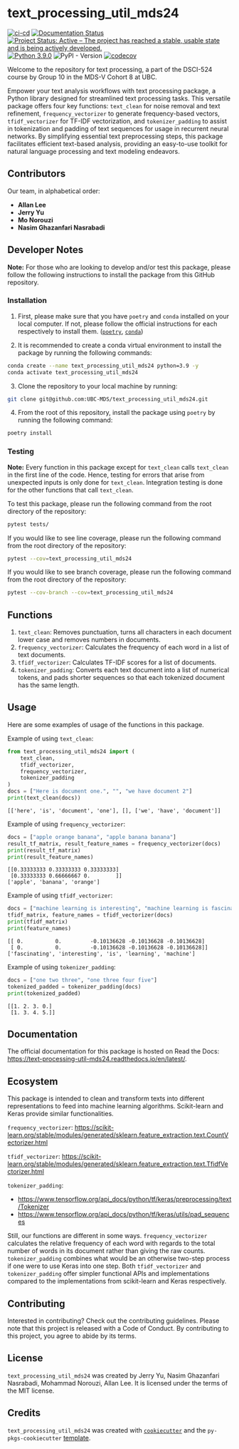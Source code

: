 # text_processing_util_mds24
[![ci-cd](https://github.com/UBC-MDS/text_processing_util_mds24/actions/workflows/ci-cd.yml/badge.svg)](https://github.com/UBC-MDS/text_processing_util_mds24/actions/workflows/ci-cd.yml)
[![Documentation Status](https://readthedocs.org/projects/text-processing-util-mds24/badge/?version=latest)](https://text-processing-util-mds24.readthedocs.io/en/latest/?badge=latest)
[![Project Status: Active – The project has reached a stable, usable state and is being actively developed.](https://www.repostatus.org/badges/latest/active.svg)](https://www.repostatus.org/#active)
[![Python 3.9.0](https://img.shields.io/badge/python-3.9.0-blue.svg)](https://www.python.org/downloads/release/python-390/)
![PyPI - Version](https://img.shields.io/pypi/v/text-processing-util-mds24)
[![codecov](https://codecov.io/gh/UBC-MDS/text_processing_util_mds24/graph/badge.svg?token=0cuB4J7YN9)](https://codecov.io/gh/UBC-MDS/text_processing_util_mds24)

Welcome to the repository for text processing, a part of the DSCI-524 course by Group 10 in the MDS-V Cohort 8 at UBC.

Empower your text analysis workflows with text processing package, a Python library designed for streamlined text processing tasks. This versatile package offers four key functions: `text_clean` for noise removal and text refinement, `frequency_vectorizer` to generate frequency-based vectors, `tfidf_vectorizer` for TF-IDF vectorization, and `tokenizer_padding` to assist in tokenization and padding of text sequences for usage in recurrent neural networks. By simplifying essential text preprocessing steps, this package facilitates efficient text-based analysis, providing an easy-to-use toolkit for natural language processing and text modeling endeavors.


## Contributors
Our team, in alphabetical order:

- **Allan Lee**
- **Jerry Yu**
- **Mo Norouzi**
- **Nasim Ghazanfari Nasrabadi**


## Developer Notes

**Note:** For those who are looking to develop and/or test this package, please follow the following instructions to install the package from this GitHub repository.

### Installation

1. First, please make sure that you have `poetry` and `conda` installed on your local computer. If not, please follow the official instructions for each respectively to install them. ([`poetry`](https://python-poetry.org/docs/), [`conda`](https://docs.conda.io/projects/miniconda/en/latest/))

2. It is recommended to create a conda virtual environment to install the package by running the following commands:

```bash
conda create --name text_processing_util_mds24 python=3.9 -y
conda activate text_processing_util_mds24
```

3. Clone the repository to your local machine by running:

```bash
git clone git@github.com:UBC-MDS/text_processing_util_mds24.git
```

4. From the root of this repository, install the package using `poetry` by running the following command:

```bash
poetry install
```

### Testing

**Note:** Every function in this package except for `text_clean` calls `text_clean` in the first line of the code. Hence, testing for errors that arise from unexpected inputs is only done for `text_clean`. Integration testing is done for the other functions that call `text_clean`.

To test this package, please run the following command from the root directory of the repository:

```bash
pytest tests/
```

If you would like to see line coverage, please run the following command from the root directory of the repository:

```bash
pytest --cov=text_processing_util_mds24
```

If you would like to see branch coverage, please run the following command from the root directory of the repository:

```bash
pytest --cov-branch --cov=text_processing_util_mds24
```


## Functions
1.  `text_clean`: 
Removes punctuation, turns all characters in each document lower case and removes numbers in documents.
2.  `frequency_vectorizer`:
Calculates the frequency of each word in a list of text documents.
3.  `tfidf_vectorizer`:
Calculates TF-IDF scores for a list of documents.
4.  `tokenizer_padding`:
Converts each text document into a list of numerical tokens, and pads shorter sequences so that each tokenized document has the same length.


## Usage

Here are some examples of usage of the functions in this package.

Example of using `text_clean`:

```python
from text_processing_util_mds24 import (
    text_clean,
    tfidf_vectorizer,
    frequency_vectorizer,
    tokenizer_padding
)
docs = ["Here is document one.", "", "we have document 2"]
print(text_clean(docs))
```
```text
[['here', 'is', 'document', 'one'], [], ['we', 'have', 'document']]
```

Example of using `frequency_vectorizer`:

```python
docs = ["apple orange banana", "apple banana banana"]
result_tf_matrix, result_feature_names = frequency_vectorizer(docs)
print(result_tf_matrix)
print(result_feature_names)
```
```text
[[0.33333333 0.33333333 0.33333333]
 [0.33333333 0.66666667 0.        ]]
['apple', 'banana', 'orange']
```

Example of using `tfidf_vectorizer`:

```python
docs = ["machine learning is interesting", "machine learning is fascinating"]
tfidf_matrix, feature_names = tfidf_vectorizer(docs)
print(tfidf_matrix)
print(feature_names)
```
```text
[[ 0.          0.         -0.10136628 -0.10136628 -0.10136628]
 [ 0.          0.         -0.10136628 -0.10136628 -0.10136628]]
['fascinating', 'interesting', 'is', 'learning', 'machine']
```

Example of using `tokenizer_padding`:

```python
docs = ["one two three", "one three four five"]
tokenized_padded = tokenizer_padding(docs)
print(tokenized_padded)
```
```text
[[1. 2. 3. 0.]
 [1. 3. 4. 5.]]
```


## Documentation

The official documentation for this package is hosted on Read the Docs: https://text-processing-util-mds24.readthedocs.io/en/latest/.


## Ecosystem
This package is intended to clean and transform texts into different representations to feed into machine learning algorithms.
Scikit-learn and Keras provide similar functionalities.

`frequency_vectorizer`:
https://scikit-learn.org/stable/modules/generated/sklearn.feature_extraction.text.CountVectorizer.html

`tfidf_vectorizer`:
https://scikit-learn.org/stable/modules/generated/sklearn.feature_extraction.text.TfidfVectorizer.html


`tokenizer_padding`:

- https://www.tensorflow.org/api_docs/python/tf/keras/preprocessing/text/Tokenizer
- https://www.tensorflow.org/api_docs/python/tf/keras/utils/pad_sequences

Still, our functions are different in some ways. `frequency_vectorizer` calculates the relative frequency of each word with regards to the total number of words in its document rather than giving the raw counts. `tokenizer_padding` combines what would be an otherwise two-step process if one were to use Keras into one step. Both `tfidf_vectorizer` and `tokenizer_padding` offer simpler functional APIs and implementations compared to the implementations from scikit-learn and Keras respectively.


## Contributing

Interested in contributing? Check out the contributing guidelines. Please note that this project is released with a Code of Conduct. By contributing to this project, you agree to abide by its terms.

## License

`text_processing_util_mds24` was created by Jerry Yu, Nasim Ghazanfari Nasrabadi, Mohammad Norouzi, Allan Lee. It is licensed under the terms of the MIT license.

## Credits

`text_processing_util_mds24` was created with [`cookiecutter`](https://cookiecutter.readthedocs.io/en/latest/) and the `py-pkgs-cookiecutter` [template](https://github.com/py-pkgs/py-pkgs-cookiecutter).
